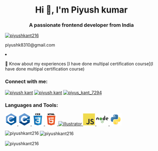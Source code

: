 <h1 align="center">Hi 👋, I'm Piyush kumar</h1>
<h3 align="center">A passionate frontend developer from India</h3>

<p align="left"> <a href="https://github.com/ryo-ma/github-profile-trophy"><img src="https://github-profile-trophy.vercel.app/?username=piyushkant216" alt="piyushkant216" /></a> </p>
<p align="left"> <img scr="https://images.app.goo.gl/5HqpgFjupFGSujPX6/>/ </p>

- 🔭 I’m currently working on **Frontend website**

- 🌱 I’m currently learning **HTML, css,js, python**

- 💬 Ask me about **HTML, css, js, python**

- 📫 How to reach me **piyushk8310@gmail.com**

- 📄 Know about my experiences [I have done multipal certification course](I have done multipal certification course)

<h3 align="left">Connect with me:</h3>
<p align="left">
<a href="https://linkedin.com/in/piyush kant" target="blank"><img align="center" src="https://raw.githubusercontent.com/rahuldkjain/github-profile-readme-generator/master/src/images/icons/Social/linked-in-alt.svg" alt="piyush kant" height="30" width="40" /></a>
<a href="https://fb.com/piyush kant" target="blank"><img align="center" src="https://raw.githubusercontent.com/rahuldkjain/github-profile-readme-generator/master/src/images/icons/Social/facebook.svg" alt="piyush kant" height="30" width="40" /></a>
<a href="https://instagram.com/piyus_kant_7294" target="blank"><img align="center" src="https://raw.githubusercontent.com/rahuldkjain/github-profile-readme-generator/master/src/images/icons/Social/instagram.svg" alt="piyus_kant_7294" height="30" width="40" /></a>
</p>

<h3 align="left">Languages and Tools:</h3>
<p align="left"> <a href="https://www.cprogramming.com/" target="_blank" rel="noreferrer"> <img src="https://raw.githubusercontent.com/devicons/devicon/master/icons/c/c-original.svg" alt="c" width="40" height="40"/> </a> <a href="https://www.w3schools.com/cpp/" target="_blank" rel="noreferrer"> <img src="https://raw.githubusercontent.com/devicons/devicon/master/icons/cplusplus/cplusplus-original.svg" alt="cplusplus" width="40" height="40"/> </a> <a href="https://www.w3schools.com/css/" target="_blank" rel="noreferrer"> <img src="https://raw.githubusercontent.com/devicons/devicon/master/icons/css3/css3-original-wordmark.svg" alt="css3" width="40" height="40"/> </a> <a href="https://www.w3.org/html/" target="_blank" rel="noreferrer"> <img src="https://raw.githubusercontent.com/devicons/devicon/master/icons/html5/html5-original-wordmark.svg" alt="html5" width="40" height="40"/> </a> <a href="https://www.adobe.com/in/products/illustrator.html" target="_blank" rel="noreferrer"> <img src="https://www.vectorlogo.zone/logos/adobe_illustrator/adobe_illustrator-icon.svg" alt="illustrator" width="40" height="40"/> </a> <a href="https://developer.mozilla.org/en-US/docs/Web/JavaScript" target="_blank" rel="noreferrer"> <img src="https://raw.githubusercontent.com/devicons/devicon/master/icons/javascript/javascript-original.svg" alt="javascript" width="40" height="40"/> </a> <a href="https://nodejs.org" target="_blank" rel="noreferrer"> <img src="https://raw.githubusercontent.com/devicons/devicon/master/icons/nodejs/nodejs-original-wordmark.svg" alt="nodejs" width="40" height="40"/> </a> <a href="https://www.python.org" target="_blank" rel="noreferrer"> <img src="https://raw.githubusercontent.com/devicons/devicon/master/icons/python/python-original.svg" alt="python" width="40" height="40"/> </a> </p>

<p><img align="left" src="https://github-readme-stats.vercel.app/api/top-langs?username=piyushkant216&show_icons=true&locale=en&layout=compact" alt="piyushkant216" /></p>

<p>&nbsp;<img align="center" src="https://github-readme-stats.vercel.app/api?username=piyushkant216&show_icons=true&locale=en" alt="piyushkant216" /></p>

<p><img align="center" src="https://github-readme-streak-stats.herokuapp.com/?user=piyushkant216&" alt="piyushkant216" /></p>
